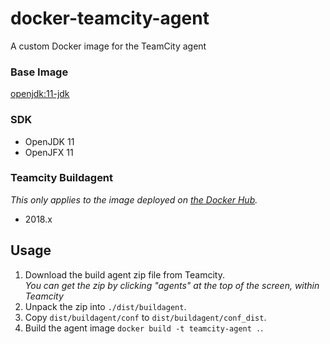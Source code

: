 # docker-teamcity-agent
A custom Docker image for the TeamCity agent

### Base Image
[openjdk:11-jdk](https://hub.docker.com/_/openjdk)

### SDK
* OpenJDK 11
* OpenJFX 11

### Teamcity Buildagent
_This only applies to the image deployed on [the Docker Hub](https://hub.docker.com/r/juraji/teamcity-agent)._
* 2018.x

## Usage

1. Download the build agent zip file from Teamcity.  
_You can get the zip by clicking "agents" at the top of the screen, within Teamcity_
2. Unpack the zip into `./dist/buildagent`.
3. Copy `dist/buildagent/conf` to `dist/buildagent/conf_dist`.
3. Build the agent image `docker build -t teamcity-agent .`.
